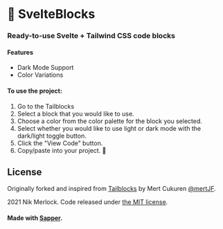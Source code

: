 # :bricks: SvelteBlocks
### Ready-to-use Svelte + Tailwind CSS code blocks

#### Features

* Dark Mode Support
* Color Variations


#### To use the project:

1. Go to the Tailblocks
2. Select a block that you would like to use.
3. Choose a color from the color palette for the block you selected.
4. Select whether you would like to use light or dark mode with the dark/light toggle button.
5. Click the "View Code" button.
6. Copy/paste into your project.
🎉

## License

Originally forked and inspired from  [Tailblocks](https://tailblocks.cc) by Mert Cukuren [@mertJF](https://github.com/mertJF).

2021 Nik Merlock. Code released under [the MIT license](https://github.com/mertjf/tailblocks/blob/master/LICENSE).

#### Made with [Sapper](https://sapper.svelte.dev/).
